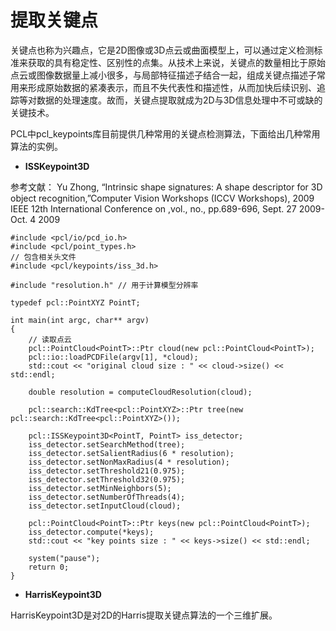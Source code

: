 # 提取关键点

关键点也称为兴趣点，它是2D图像或3D点云或曲面模型上，可以通过定义检测标准来获取的具有稳定性、区别性的点集。从技术上来说，关键点的数量相比于原始点云或图像数据量上减小很多，与局部特征描述子结合一起，组成关键点描述子常用来形成原始数据的紧凑表示，而且不失代表性和描述性，从而加快后续识别、追踪等对数据的处理速度。故而，关键点提取就成为2D与3D信息处理中不可或缺的关键技术。

PCL中pcl_keypoints库目前提供几种常用的关键点检测算法，下面给出几种常用算法的实例。

* **ISSKeypoint3D**

参考文献：
Yu Zhong, “Intrinsic shape signatures: A shape descriptor for 3D object recognition,”Computer Vision Workshops (ICCV Workshops), 2009 IEEE 12th International Conference on ,vol., no., pp.689-696, Sept. 27 2009-Oct. 4 2009

```
#include <pcl/io/pcd_io.h>
#include <pcl/point_types.h>
// 包含相关头文件
#include <pcl/keypoints/iss_3d.h>

#include "resolution.h" // 用于计算模型分辨率

typedef pcl::PointXYZ PointT;

int main(int argc, char** argv)
{
	// 读取点云
	pcl::PointCloud<PointT>::Ptr cloud(new pcl::PointCloud<PointT>);
	pcl::io::loadPCDFile(argv[1], *cloud);
	std::cout << "original cloud size : " << cloud->size() << std::endl;

	double resolution = computeCloudResolution(cloud);

	pcl::search::KdTree<pcl::PointXYZ>::Ptr tree(new pcl::search::KdTree<pcl::PointXYZ>());

	pcl::ISSKeypoint3D<PointT, PointT> iss_detector;
	iss_detector.setSearchMethod(tree);
	iss_detector.setSalientRadius(6 * resolution);
	iss_detector.setNonMaxRadius(4 * resolution);
	iss_detector.setThreshold21(0.975);
	iss_detector.setThreshold32(0.975);
	iss_detector.setMinNeighbors(5);
	iss_detector.setNumberOfThreads(4);
	iss_detector.setInputCloud(cloud);

	pcl::PointCloud<PointT>::Ptr keys(new pcl::PointCloud<PointT>);
	iss_detector.compute(*keys);
	std::cout << "key points size : " << keys->size() << std::endl;

	system("pause");
	return 0;
}
```

* **HarrisKeypoint3D**

HarrisKeypoint3D是对2D的Harris提取关键点算法的一个三维扩展。





